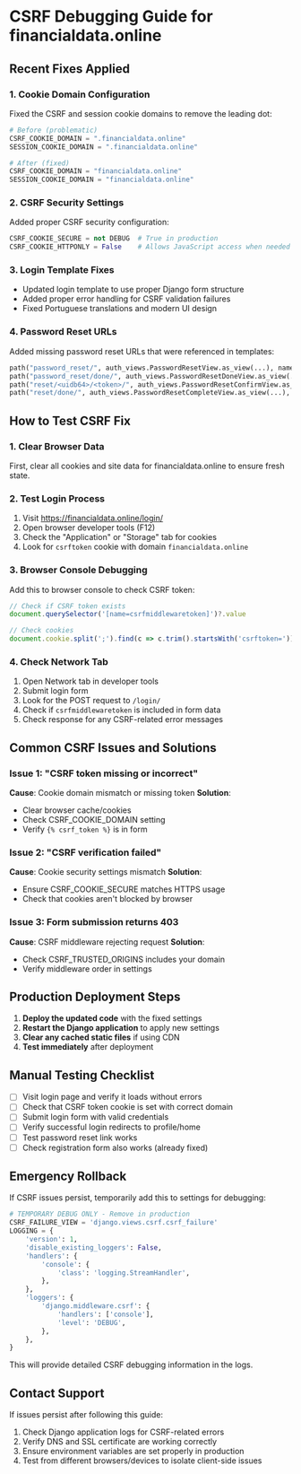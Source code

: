 # CSRF Debugging Guide for financialdata.online

## Recent Fixes Applied

### 1. Cookie Domain Configuration
Fixed the CSRF and session cookie domains to remove the leading dot:

```python
# Before (problematic)
CSRF_COOKIE_DOMAIN = ".financialdata.online"
SESSION_COOKIE_DOMAIN = ".financialdata.online"

# After (fixed)
CSRF_COOKIE_DOMAIN = "financialdata.online"
SESSION_COOKIE_DOMAIN = "financialdata.online"
```

### 2. CSRF Security Settings
Added proper CSRF security configuration:

```python
CSRF_COOKIE_SECURE = not DEBUG  # True in production
CSRF_COOKIE_HTTPONLY = False    # Allows JavaScript access when needed
```

### 3. Login Template Fixes
- Updated login template to use proper Django form structure
- Added proper error handling for CSRF validation failures
- Fixed Portuguese translations and modern UI design

### 4. Password Reset URLs
Added missing password reset URLs that were referenced in templates:

```python
path("password_reset/", auth_views.PasswordResetView.as_view(...), name="password_reset"),
path("password_reset/done/", auth_views.PasswordResetDoneView.as_view(...), name="password_reset_done"),
path("reset/<uidb64>/<token>/", auth_views.PasswordResetConfirmView.as_view(...), name="password_reset_confirm"),
path("reset/done/", auth_views.PasswordResetCompleteView.as_view(...), name="password_reset_complete"),
```

## How to Test CSRF Fix

### 1. Clear Browser Data
First, clear all cookies and site data for financialdata.online to ensure fresh state.

### 2. Test Login Process
1. Visit https://financialdata.online/login/
2. Open browser developer tools (F12)
3. Check the "Application" or "Storage" tab for cookies
4. Look for `csrftoken` cookie with domain `financialdata.online`

### 3. Browser Console Debugging
Add this to browser console to check CSRF token:

```javascript
// Check if CSRF token exists
document.querySelector('[name=csrfmiddlewaretoken]')?.value

// Check cookies
document.cookie.split(';').find(c => c.trim().startsWith('csrftoken='))
```

### 4. Check Network Tab
1. Open Network tab in developer tools
2. Submit login form
3. Look for the POST request to `/login/`
4. Check if `csrfmiddlewaretoken` is included in form data
5. Check response for any CSRF-related error messages

## Common CSRF Issues and Solutions

### Issue 1: "CSRF token missing or incorrect"
**Cause**: Cookie domain mismatch or missing token
**Solution**: 
- Clear browser cache/cookies
- Check CSRF_COOKIE_DOMAIN setting
- Verify `{% csrf_token %}` is in form

### Issue 2: "CSRF verification failed"
**Cause**: Cookie security settings mismatch
**Solution**:
- Ensure CSRF_COOKIE_SECURE matches HTTPS usage
- Check that cookies aren't blocked by browser

### Issue 3: Form submission returns 403
**Cause**: CSRF middleware rejecting request
**Solution**:
- Check CSRF_TRUSTED_ORIGINS includes your domain
- Verify middleware order in settings

## Production Deployment Steps

1. **Deploy the updated code** with the fixed settings
2. **Restart the Django application** to apply new settings
3. **Clear any cached static files** if using CDN
4. **Test immediately** after deployment

## Manual Testing Checklist

- [ ] Visit login page and verify it loads without errors
- [ ] Check that CSRF token cookie is set with correct domain
- [ ] Submit login form with valid credentials
- [ ] Verify successful login redirects to profile/home
- [ ] Test password reset link works
- [ ] Check registration form also works (already fixed)

## Emergency Rollback

If CSRF issues persist, temporarily add this to settings for debugging:

```python
# TEMPORARY DEBUG ONLY - Remove in production
CSRF_FAILURE_VIEW = 'django.views.csrf.csrf_failure'
LOGGING = {
    'version': 1,
    'disable_existing_loggers': False,
    'handlers': {
        'console': {
            'class': 'logging.StreamHandler',
        },
    },
    'loggers': {
        'django.middleware.csrf': {
            'handlers': ['console'],
            'level': 'DEBUG',
        },
    },
}
```

This will provide detailed CSRF debugging information in the logs.

## Contact Support

If issues persist after following this guide:
1. Check Django application logs for CSRF-related errors
2. Verify DNS and SSL certificate are working correctly
3. Ensure environment variables are set properly in production
4. Test from different browsers/devices to isolate client-side issues 